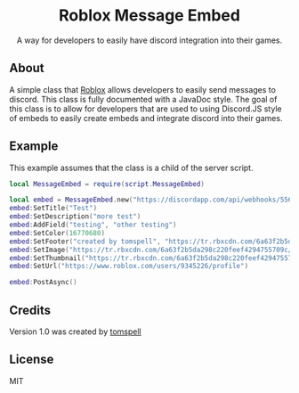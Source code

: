 <div align="center">
	<h1>Roblox Message Embed</h1>
	<p>A way for developers to easily have discord integration into their games.</p>
</div>

## About

 A simple class that [Roblox](https://www.roblox.com) allows developers to easily send messages to discord. This class is fully documented with a JavaDoc style. The goal of this class is to allow for developers that are used to using Discord.JS style of embeds to easily create embeds and integrate discord into their games.

## Example
This example assumes that the class is a child of the server script.
```lua
local MessageEmbed = require(script.MessageEmbed)

local embed = MessageEmbed.new("https://discordapp.com/api/webhooks/556545042198560798/Kjk3NvUGZgyWvq4vNoKg5xKgKp1K2YiQEV4uj8fvScbZVkxzO8VnpyYYiqFNU_Feqy3a")
embed:SetTitle("Test")
embed:SetDescription("more test")
embed:AddField("testing", "other testing")
embed:SetColor(16770680)
embed:SetFooter("created by tomspell", "https://tr.rbxcdn.com/6a63f2b5da298c220feef4294755709c/150/150/AvatarHeadshot/Png")
embed:SetImage("https://tr.rbxcdn.com/6a63f2b5da298c220feef4294755709c/150/150/AvatarHeadshot/Png")
embed:SetThumbnail("https://tr.rbxcdn.com/6a63f2b5da298c220feef4294755709c/150/150/AvatarHeadshot/Png")
embed:SetUrl("https://www.roblox.com/users/9345226/profile")

embed:PostAsync()
```

## Credits
Version 1.0 was created by [tomspell](https://www.roblox.com/users/9345226/profile)

## License

MIT
